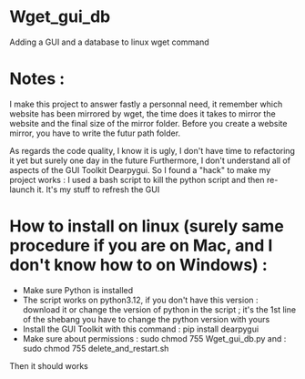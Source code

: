 # Wget_gui_db
Adding a GUI and a database to linux wget command
# Notes :
I make this project to answer fastly a personnal need, it remember which website has been mirrored by wget,
the time does it takes to mirror the website and the final size of the mirror folder.
Before you create a website mirror, you have to write the futur path folder.

As regards the code quality, I know it is ugly, I don't have time to refactoring it yet but surely one day in the future
Furthermore, I don't understand all of aspects of the GUI Toolkit Dearpygui. So I found a "hack" to make my project works :
I used a bash script to kill the python script and then re-launch it.
It's my stuff to refresh the GUI

# How to install on linux (surely same procedure if you are on Mac, and I don't know how to on Windows) :
- Make sure Python is installed
- The script works on python3.12, if you don't have this version : download it or change the version of python in the script ; it's the 1st line of the shebang you have to change the python version with yours
- Install the GUI Toolkit with this command : pip install dearpygui
- Make sure about permissions : sudo chmod 755 Wget_gui_db.py
 and :  sudo chmod 755 delete_and_restart.sh

Then it should works
  


